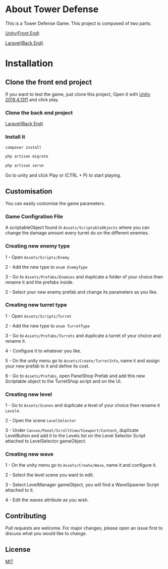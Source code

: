 # About Tower Defense

This is a Tower Defense Game.
This project is composed of two parts.

[Unity(Front End)](https://github.com/si-bada/tower-defense)

[Laravel(Back End)](https://github.com/si-bada/tower-defense-backend)

# Installation
## Clone the front end project
If you want to test the game, just clone this project, Open it with [Unity 2019.4.13f1](https://unity3d.com/fr/get-unity/download/archive) and click play.
### Clone the back end project
[Laravel(Back End)](https://github.com/si-bada/tower-defense-backend)
### Install it
```bash
composer install
```
```bash
php artisan migrate
```
```bash
php artisan serve
```
Go to unity and click Play or (CTRL + P) to start playing.

## Customisation
You can easily costomise the game parameters.
### Game Configration File
A scriptableObject found in `Assets/ScriptableObjects` where you can change the damage amount every turret do on the different enemies.
### Creating new enemy type
1 - Open `Assets/Scripts/Enemy` 

2 - Add the new type to `enum EnemyType`

3 - Go to `Assets/Prefabs/Enemies` and duplicate a folder of your choice then rename it and the prefabs inside.

2 - Select your new enemy prefab and change its parameters as you like.

### Creating new turret type
1 - Open `Assets/Scripts/Turret`

2 - Add the new type to `enum TurretType`

3 - Go to `Assets/Prefabs/Turrets` and duplicate a turret of your choice and rename it.

4 - Configure it to whatever you like.

5 - On the unity menu go to `Assets/Create/TurretInfo`, name it and assign your new prefab to it and define its cost.

6 - Go to `Assets/Prefabs`, open PanelShop Prefab and add this new Scriptable object to the TurretShop script and on the UI.

### Creating new level
1 - Go to `Assets/Scenes` and duplicate a level of your choice then rename it `Level4`.

2 - Open the scene `LevelSelector`

3 - Under `Canvas/Panel/ScrollView/Viewport/Content`, duplicate LevelButton and 
add it to the Levels list on the Level Selector Script attached to LevelSelector gameObject.

### Creating new wave
1 - On the unity menu go to `Assets/Create/Wave`, name it and configure it.

2 - Select the level scene you want to edit.

3 - Select LevelManager gameObject, you will find a WaveSpawner Script attached to it.

4 - Edit the waves attribute as you wish.

## Contributing
Pull requests are welcome. For major changes, please open an issue first to discuss what you would like to change.
## License
[MIT](https://choosealicense.com/licenses/mit/)
